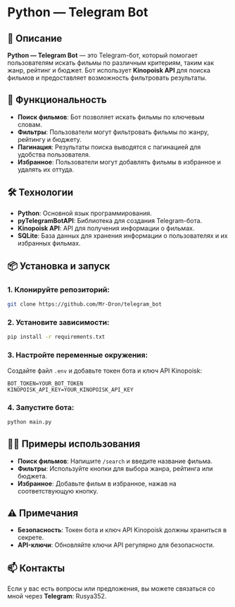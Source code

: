 
# Python — Telegram Bot

## 📜 Описание

**Python — Telegram Bot** — это Telegram-бот, который помогает пользователям искать фильмы по различным критериям, таким как жанр, рейтинг и бюджет. Бот использует **Kinopoisk API** для поиска фильмов и предоставляет возможность фильтровать результаты.

## 🔧 Функциональность

- **Поиск фильмов**: Бот позволяет искать фильмы по ключевым словам.
- **Фильтры**: Пользователи могут фильтровать фильмы по жанру, рейтингу и бюджету.
- **Пагинация**: Результаты поиска выводятся с пагинацией для удобства пользователя.
- **Избранное**: Пользователи могут добавлять фильмы в избранное и удалять их оттуда.

## 🛠 Технологии

- **Python**: Основной язык программирования.
- **pyTelegramBotAPI**: Библиотека для создания Telegram-бота.
- **Kinopoisk API**: API для получения информации о фильмах.
- **SQLite**: База данных для хранения информации о пользователях и их избранных фильмах.

## 📦 Установка и запуск

### 1. Клонируйте репозиторий:

```bash
git clone https://github.com/Mr-Dron/telegram_bot
```

### 2. Установите зависимости:

```bash
pip install -r requirements.txt
```

### 3. Настройте переменные окружения:

Создайте файл `.env` и добавьте токен бота и ключ API Kinopoisk:

```env
BOT_TOKEN=YOUR_BOT_TOKEN
KINOPOISK_API_KEY=YOUR_KINOPOISK_API_KEY
```

### 4. Запустите бота:

```bash
python main.py
```

## 🧑‍💻 Примеры использования

- **Поиск фильмов**: Напишите `/search` и введите название фильма.
- **Фильтры**: Используйте кнопки для выбора жанра, рейтинга или бюджета.
- **Избранное**: Добавьте фильм в избранное, нажав на соответствующую кнопку.

## ⚠️ Примечания

- **Безопасность**: Токен бота и ключ API Kinopoisk должны храниться в секрете.
- **API-ключи**: Обновляйте ключи API регулярно для безопасности.

## 📫 Контакты

Если у вас есть вопросы или предложения, вы можете связаться со мной через **Telegram**: Rusya352.
